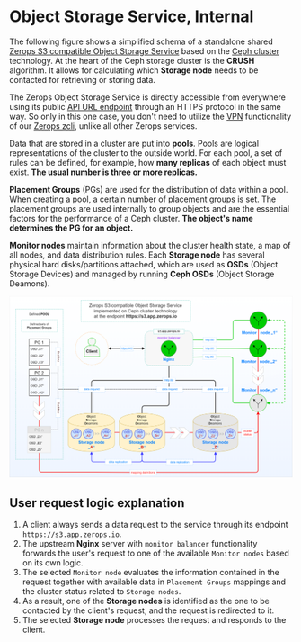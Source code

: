 # Object Storage Service, Internal

The following figure shows a simplified schema of a standalone shared [Zerops S3 compatible Object Storage Service](/documentation/services/storage/s3.html) based on the [Ceph cluster](https://docs.ceph.com/en/latest/architecture) technology. At the heart of the Ceph storage cluster is the **CRUSH** algorithm. It allows for  calculating which **Storage node** needs to be contacted for retrieving or storing data.

The Zerops Object Storage Service is directly accessible from everywhere using its public [API URL endpoint](/documentation/services/storage/s3.html#api-url-endpoint-and-port) through an HTTPS protocol in the same way. So only in this one case, you don't need to utilize the [VPN](/documentation/cli/vpn.html) functionality of our [Zerops zcli](/documentation/cli/installation.html), unlike all other Zerops services.

Data that are stored in a cluster are put into **pools**. Pools are logical representations of the cluster to the outside world. For each pool, a set of rules can be defined, for example, how **many replicas** of each object must exist. **The usual number is three or more replicas.**

**Placement Groups** (PGs) are used for the distribution of data within a pool. When creating a pool, a certain number of placement groups is set. The placement groups are used internally to group objects and are the essential factors for the performance of a Ceph cluster. **The object's name determines the PG for an object.**

**Monitor nodes** maintain information about the cluster health state, a map of all nodes, and data distribution rules. Each **Storage node** has several physical hard disks/partitions attached, which are used as **OSDs** (Object Storage Devices) and managed by running **Ceph OSDs** (Object Storage Deamons).

![Zerops Object Storage Service](./images/Zerops-S3-Service-Detail.png "Zerops Object Storage Service")

## User request logic explanation

1. A client always sends a data request to the service through its endpoint `https://s3.app.zerops.io`.
2. The upstream **Nginx** server with `monitor balancer` functionality forwards the user's request to one of the available `Monitor nodes` based on its own logic.
3. The selected `Monitor node` evaluates the information contained in the request together with available data in `Placement Groups` mappings and the cluster status related to `Storage nodes`.
4. As a result, one of the **Storage nodes** is identified as the one to be contacted by the client's request, and the request is redirected to it.
5. The selected **Storage node** processes the request and responds to the client.
